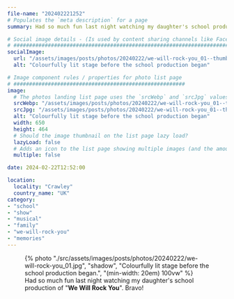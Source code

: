```yaml
---
file-name: "202402221252"
# Populates the `meta description` for a page
summary: Had so much fun last night watching my daughter's school production of "We Will Rock You". Bravo!

# Social image details - (Is used by content sharing channels like Facebook, Twitter, WhatsApp, LinkedIn, RSS readers etc.)
# ##########################################################################################################################
socialImage:
  url: "/assets/images/posts/photos/20240222/we-will-rock-you_01--thumbnail.jpg"
  alt: "Colourfully lit stage before the school production began"

# Image component rules / properties for photo list page
# #######################################################
image:
  # The photos landing list page uses the `srcWebp` and `srcJpg` values
  srcWebp: "/assets/images/posts/photos/20240222/we-will-rock-you_01--thumbnail.webp"
  srcJpg: "/assets/images/posts/photos/20240222/we-will-rock-you_01--thumbnail.jpg"
  alt: "Colourfully lit stage before the school production began"
  width: 650
  height: 464
  # Should the image thumbnail on the list page lazy load?
  lazyLoad: false
  # Adds an icon to the list page showing multiple images (and the amount) available to view on the post page
  multiple: false

date: 2024-02-22T12:52:00

location:
  locality: "Crawley"
  country_name: "UK"
category:
- "school"
- "show"
- "musical"
- "family"
- "we-will-rock-you"
- "memories"
---
```


<figure class="flow">
{% photo "./src/assets/images/posts/photos/20240222/we-will-rock-you_01.jpg", "shadow", "Colourfully lit stage before the school production began.", "(min-width: 20em) 100vw" %}
<figcaption>Had so much fun last night watching my daughter's school production of "<strong>We Will Rock You</strong>". Bravo!</figcaption>
</figure>
